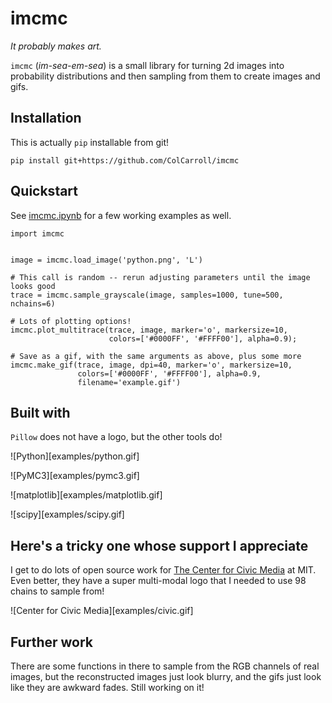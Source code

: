 imcmc
=====
*It probably makes art.*

`imcmc` (*im-sea-em-sea*) is a small library for turning 2d images into probability distributions
and then sampling from them to create images and gifs. 


Installation
------------
This is actually `pip` installable from git!

```
pip install git+https://github.com/ColCarroll/imcmc
```

Quickstart
----------

See [imcmc.ipynb](examples/imcmc.ipynb) for a few working examples as well.

```
import imcmc


image = imcmc.load_image('python.png', 'L')

# This call is random -- rerun adjusting parameters until the image looks good
trace = imcmc.sample_grayscale(image, samples=1000, tune=500, nchains=6)

# Lots of plotting options!
imcmc.plot_multitrace(trace, image, marker='o', markersize=10,
                      colors=['#0000FF', '#FFFF00'], alpha=0.9);

# Save as a gif, with the same arguments as above, plus some more
imcmc.make_gif(trace, image, dpi=40, marker='o', markersize=10,
               colors=['#0000FF', '#FFFF00'], alpha=0.9, 
               filename='example.gif')
```

Built with
----------

`Pillow` does not have a logo, but the other tools do!

![Python][examples/python.gif]

![PyMC3][examples/pymc3.gif]

![matplotlib][examples/matplotlib.gif]

![scipy][examples/scipy.gif]


Here's a tricky one whose support I appreciate
----------------------------------------------

I get to do lots of open source work for [The Center for Civic Media](https://civic.mit.edu/) at 
MIT. Even better, they have a super multi-modal logo that I needed to use 98 chains to sample from!

![Center for Civic Media][examples/civic.gif]


Further work
------------

There are some functions in there to sample from the RGB channels of real images, but the reconstructed
images just look blurry, and the gifs just look like they are awkward fades. Still working on it!
